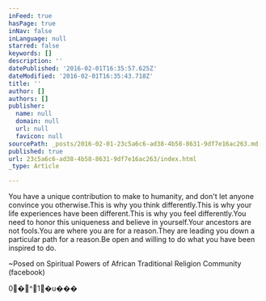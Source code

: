 ```yaml
---
inFeed: true
hasPage: true
inNav: false
inLanguage: null
starred: false
keywords: []
description: ''
datePublished: '2016-02-01T16:35:57.625Z'
dateModified: '2016-02-01T16:35:43.718Z'
title: ''
author: []
authors: []
publisher:
  name: null
  domain: null
  url: null
  favicon: null
sourcePath: _posts/2016-02-01-23c5a6c6-ad38-4b58-8631-9df7e16ac263.md
published: true
url: 23c5a6c6-ad38-4b58-8631-9df7e16ac263/index.html
_type: Article

---
```

You have a unique contribution to make to humanity, and
don't let anyone convince you otherwise.This is why you think differently.This is why your life experiences have been different.This is why you feel differently.You need to honor this uniqueness and believe
in yourself.Your ancestors are not
fools.You are where you are for a
reason.They are leading you down a
particular path for a reason.Be open
and willing to do what you have been inspired to do.

~Posed on Spiritual Powers of African Traditional Religion
Community (facebook)

0�^1�u���